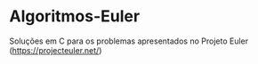 Algoritmos-Euler
================

Soluções em C para os problemas apresentados no Projeto Euler (https://projecteuler.net/)
